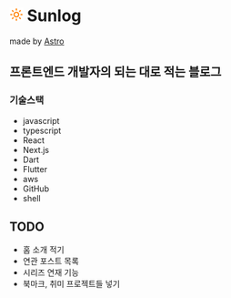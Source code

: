# <img src='/public/favicon.svg' alt='' width=24 height=24 /> Sunlog
made by [Astro](https://astro.build/)

## 프론트엔드 개발자의 되는 대로 적는 블로그

### 기술스택
- javascript
- typescript
- React
- Next.js
- Dart
- Flutter
- aws
- GitHub
- shell

## TODO
- 홈 소개 적기
- 연관 포스트 목록
- 시리즈 연재 기능
- 북마크, 취미 프로젝트들 넣기
